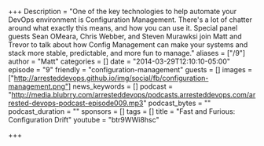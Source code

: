 +++
Description = "One of the key technologies to help automate your DevOps environment is Configuration Management. There's a lot of chatter around what exactly this means, and how you can use it. Special panel guests Sean OMeara, Chris Webber, and Steven Murawksi join Matt and Trevor to talk about how Config Management can make your systems and stack more stable, predictable, and more fun to manage."
aliases = ["/9"]
author = "Matt"
categories = []
date = "2014-03-29T12:10:10-05:00"
episode = "9"
friendly = "configuration-management"
guests = []
images = ["http://arresteddevops.github.io/img/social/fb/configuration-management.png"]
news_keywords = []
podcast = "http://media.blubrry.com/arresteddevops/podcasts.arresteddevops.com/arrested-devops-podcast-episode009.mp3"
podcast_bytes = ""
podcast_duration = ""
sponsors = []
tags = []
title = "Fast and Furious: Configuration Drift"
youtube = "btr9WWi8hsc"

+++
